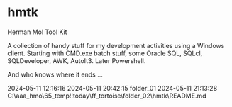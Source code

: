 # hmtk
Herman Mol Tool Kit

A collection of handy stuff for my development activities using a Windows client.
Starting with CMD.exe batch stuff, some Oracle SQL, SQLcl, SQLDeveloper, AWK, AutoIt3.
Later Powershell.

And who knows where it ends ...

2024-05-11 12:16:16
2024-05-11 20:42:15 folder_01
2024-05-11 21:13:28 C:\aaa_hmo\65_temp\!!today\ff_tortoise\folder_02\hmtk\README.md
